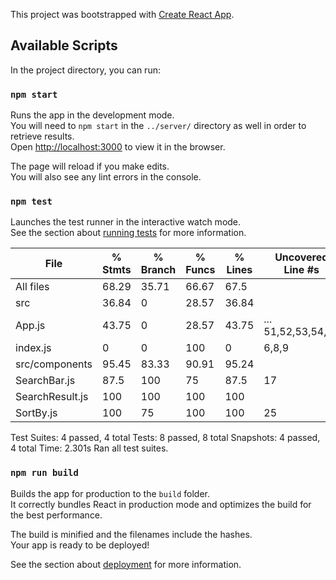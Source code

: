 This project was bootstrapped with [Create React App](https://github.com/facebook/create-react-app).

## Available Scripts

In the project directory, you can run:

### `npm start`

Runs the app in the development mode.<br />
You will need to `npm start` in the `../server/` directory as well in order to retrieve results.<br />
Open [http://localhost:3000](http://localhost:3000) to view it in the browser.

The page will reload if you make edits.<br />
You will also see any lint errors in the console.

### `npm test`

Launches the test runner in the interactive watch mode.<br />
See the section about [running tests](https://facebook.github.io/create-react-app/docs/running-tests) for more information.


File              |  % Stmts | % Branch |  % Funcs |  % Lines | Uncovered Line #s |
------------------|----------|----------|----------|----------|-------------------|
All files         |    68.29 |    35.71 |    66.67 |     67.5 |                   |
 src              |    36.84 |        0 |    28.57 |    36.84 |                   |
  App.js          |    43.75 |        0 |    28.57 |    43.75 |... 51,52,53,54,56 |
  index.js        |        0 |        0 |      100 |        0 |             6,8,9 |
 src/components   |    95.45 |    83.33 |    90.91 |    95.24 |                   |
  SearchBar.js    |     87.5 |      100 |       75 |     87.5 |                17 |
  SearchResult.js |      100 |      100 |      100 |      100 |                   |
  SortBy.js       |      100 |       75 |      100 |      100 |                25 |

Test Suites: 4 passed, 4 total
Tests:       8 passed, 8 total
Snapshots:   4 passed, 4 total
Time:        2.301s
Ran all test suites.

### `npm run build`

Builds the app for production to the `build` folder.<br />
It correctly bundles React in production mode and optimizes the build for the best performance.

The build is minified and the filenames include the hashes.<br />
Your app is ready to be deployed!

See the section about [deployment](https://facebook.github.io/create-react-app/docs/deployment) for more information.